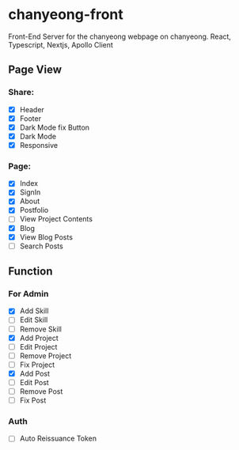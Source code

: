 # chanyeong-front

Front-End Server for the chanyeong webpage on chanyeong. React, Typescript, Nextjs, Apollo Client

## Page View

### Share:

- [x] Header
- [x] Footer
- [x] Dark Mode fix Button
- [x] Dark Mode
- [x] Responsive

### Page:

- [x] Index
- [x] SignIn
- [x] About
- [x] Postfolio
- [ ] View Project Contents
- [x] Blog
- [x] View Blog Posts
- [ ] Search Posts

## Function

### For Admin

- [x] Add Skill
- [ ] Edit Skill
- [ ] Remove Skill
- [x] Add Project
- [ ] Edit Project
- [ ] Remove Project
- [ ] Fix Project
- [x] Add Post
- [ ] Edit Post
- [ ] Remove Post
- [ ] Fix Post

### Auth

- [ ] Auto Reissuance Token




